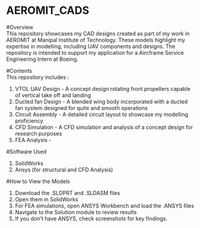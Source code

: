 # AEROMIT_CADS

#Overview  
This repository showcases my CAD designs created as part of my work in AEROMIT at Manipal Institute of Technology. These models highlight my expertise in modelling, including UAV components and designs. The repository is intended to support my application for a Aircframe Service Engineering Intern at Boeing.

#Contents  
This repository includes :

1. VTOL UAV Design - A concept design rotating front propellers capable of vertical take off and landing  
2. Ducted fan Design - A blended wing body incorporated with a ducted fan system designed for quite and smooth operations  
3. Circuit Assembly - A detailed circuit layout to showcase my modelling proficiency  
4. CFD Simulation - A CFD simulation and analysis of a concept design for research purposes  
5. FEA Analysis -   


#Software Used  
1. SolidWorks  
2. Ansys (for structural and CFD Analysis)  

#How to View the Models  
1. Download the .SLDPRT and .SLDASM files   
2. Open them in SolidWorks  
3. For FEA simulations, open ANSYS Workbench and load the .ANSYS files  
4. Navigate to the Solution module to review results  
5. If you don’t have ANSYS, check screenshots for key findings.  
